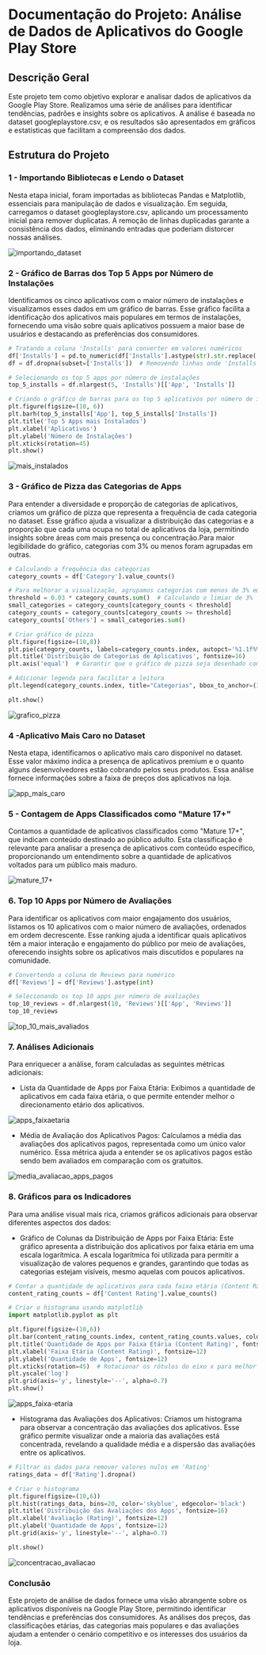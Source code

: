 # Documentação do Projeto: Análise de Dados de Aplicativos do Google Play Store

## Descrição Geral

Este projeto tem como objetivo explorar e analisar dados de aplicativos da Google Play Store. Realizamos uma série de análises para identificar tendências, padrões e insights sobre os aplicativos. A análise é baseada no dataset googleplaystore.csv, e os resultados são apresentados em gráficos e estatísticas que facilitam a compreensão dos dados.

## Estrutura do Projeto

### 1 - Importando Bibliotecas e Lendo o Dataset

 Nesta etapa inicial, foram importadas as bibliotecas Pandas e Matplotlib, essenciais para manipulação de dados e visualização. Em seguida, carregamos o dataset googleplaystore.csv, aplicando um processamento inicial para remover duplicatas. A remoção de linhas duplicadas garante a consistência dos dados, eliminando entradas que poderiam distorcer nossas análises.

 ![importando_dataset](../Evidencias/importando_dataset.png)

### 2 - Gráfico de Barras dos Top 5 Apps por Número de Instalações

 Identificamos os cinco aplicativos com o maior número de instalações e visualizamos esses dados em um gráfico de barras. Esse gráfico facilita a identificação dos aplicativos mais populares em termos de instalações, fornecendo uma visão sobre quais aplicativos possuem a maior base de usuários e destacando as preferências dos consumidores.

 ```python
 # Tratando a coluna 'Installs' para converter em valores numéricos
df['Installs'] = pd.to_numeric(df['Installs'].astype(str).str.replace(',', '').str.replace('+', ''), errors='coerce')
df = df.dropna(subset=['Installs'])  # Removendo linhas onde 'Installs' é NaN

# Selecionando os top 5 apps por número de instalações
top_5_installs = df.nlargest(5, 'Installs')[['App', 'Installs']]

# Criando o gráfico de barras para os top 5 aplicativos por número de instalações
plt.figure(figsize=(10, 6))
plt.barh(top_5_installs['App'], top_5_installs['Installs'])
plt.title('Top 5 Apps mais Instalados')
plt.xlabel('Aplicativos')
plt.ylabel('Número de Instalações')
plt.xticks(rotation=45)
plt.show()
```
 ![mais_instalados](../Evidencias/top_5_mais_instalados.png)

### 3 - Gráfico de Pizza das Categorias de Apps

 Para entender a diversidade e proporção de categorias de aplicativos, criamos um gráfico de pizza que representa a frequência de cada categoria no dataset. Esse gráfico ajuda a visualizar a distribuição das categorias e a proporção que cada uma ocupa no total de aplicativos da loja, permitindo insights sobre áreas com mais presença ou concentração.Para maior legibilidade do gráfico, categorias com 3% ou menos foram agrupadas em outras.

```python
# Calculando a frequência das categorias
category_counts = df['Category'].value_counts()

# Para melhorar a visualização, agrupamos categorias com menos de 3% em "Outros"
threshold = 0.03 * category_counts.sum()  # Calculando o limiar de 3%
small_categories = category_counts[category_counts < threshold]
category_counts = category_counts[category_counts >= threshold]
category_counts['Others'] = small_categories.sum()

# Criar gráfico de pizza
plt.figure(figsize=(10,8))
plt.pie(category_counts, labels=category_counts.index, autopct='%1.1f%%', startangle=90, colors=plt.cm.Paired.colors, explode=[0.1 if x == 'Others' else 0 for x in category_counts.index])
plt.title('Distribuição de Categorias de Aplicativos', fontsize=16)
plt.axis('equal')  # Garantir que o gráfico de pizza seja desenhado como um círculo.

# Adicionar legenda para facilitar a leitura
plt.legend(category_counts.index, title="Categorias", bbox_to_anchor=(1.05, 1), loc = 'center')

plt.show()
```
![grafico_pizza](../Evidencias/grafico_pizza.png)

### 4 -Aplicativo Mais Caro no Dataset

 Nesta etapa, identificamos o aplicativo mais caro disponível no dataset. Esse valor máximo indica a presença de aplicativos premium e o quanto alguns desenvolvedores estão cobrando pelos seus produtos. Essa análise fornece informações sobre a faixa de preços dos aplicativos na loja.

 ![app_mais_caro](../Evidencias/app_mais_caro.png)

### 5 - Contagem de Apps Classificados como "Mature 17+"

Contamos a quantidade de aplicativos classificados como "Mature 17+", que indicam conteúdo destinado ao público adulto. Esta classificação é relevante para analisar a presença de aplicativos com conteúdo específico, proporcionando um entendimento sobre a quantidade de aplicativos voltados para um público mais maduro.

![mature_17+](../Evidencias/contage_app_mature17.png)

### 6. Top 10 Apps por Número de Avaliações

Para identificar os aplicativos com maior engajamento dos usuários, listamos os 10 aplicativos com o maior número de avaliações, ordenados em ordem decrescente. Esse ranking ajuda a identificar quais aplicativos têm a maior interação e engajamento do público por meio de avaliações, oferecendo insights sobre os aplicativos mais discutidos e populares na comunidade.

```python
# Convertendo a coluna de Reviews para numérico
df['Reviews'] = df['Reviews'].astype(int)

# Selecionando os top 10 apps por número de avaliações
top_10_reviews = df.nlargest(10, 'Reviews')[['App', 'Reviews']]
top_10_reviews
```

![top_10_mais_avaliados](../Evidencias/top_10_melhor_avaliados.png)

### 7. Análises Adicionais

Para enriquecer a análise, foram calculadas as seguintes métricas adicionais:

 - Lista da Quantidade de Apps por Faixa Etária: Exibimos a quantidade de aplicativos em cada faixa etária, o que permite entender melhor o direcionamento etário dos aplicativos.

 ![apps_faixaetaria](../Evidencias/apps_por_faixaetaria.png)

 - Média de Avaliação dos Aplicativos Pagos: Calculamos a média das avaliações dos aplicativos pagos, representada como um único valor numérico. Essa métrica ajuda a entender se os aplicativos pagos estão sendo bem avaliados em comparação com os gratuitos.

 ![media_avaliacao_apps_pagos](../Evidencias/media_apps_pagos.png)

### 8. Gráficos para os Indicadores

Para uma análise visual mais rica, criamos gráficos adicionais para observar diferentes aspectos dos dados:

- Gráfico de Colunas da Distribuição de Apps por Faixa Etária: Este gráfico apresenta a distribuição dos aplicativos por faixa etária em uma escala logarítmica. A escala logarítmica foi utilizada para permitir a visualização de valores pequenos e grandes, garantindo que todas as categorias estejam visíveis, mesmo aquelas com poucos aplicativos.

```python
# Contar a quantidade de aplicativos para cada faixa etária (Content Rating)
content_rating_counts = df['Content Rating'].value_counts()

# Criar o histograma usando matplotlib
import matplotlib.pyplot as plt

plt.figure(figsize=(10,6))
plt.bar(content_rating_counts.index, content_rating_counts.values, color='skyblue')
plt.title('Quantidade de Apps por Faixa Etária (Content Rating)', fontsize=16)
plt.xlabel('Faixa Etária (Content Rating)', fontsize=12)
plt.ylabel('Quantidade de Apps', fontsize=12)
plt.xticks(rotation=45)  # Rotacionar os rótulos do eixo x para melhor visualização
plt.yscale('log')
plt.grid(axis='y', linestyle='--', alpha=0.7)
plt.show()

```

![apps_faixa-etaria](../Evidencias/qtd_apps_faixaetaria.png)

 - Histograma das Avaliações dos Aplicativos: Criamos um histograma para observar a concentração das avaliações dos aplicativos. Esse gráfico permite visualizar onde a maioria das avaliações está concentrada, revelando a qualidade média e a dispersão das avaliações entre os aplicativos.

 ```python
 # Filtrar os dados para remover valores nulos em 'Rating'
ratings_data = df['Rating'].dropna()

# Criar o histograma
plt.figure(figsize=(10,6))
plt.hist(ratings_data, bins=20, color='skyblue', edgecolor='black')
plt.title('Distribuição das Avaliações dos Apps', fontsize=16)
plt.xlabel('Avaliação (Rating)', fontsize=12)
plt.ylabel('Quantidade de Apps', fontsize=12)
plt.grid(axis='y', linestyle='--', alpha=0.7)

plt.show() 
 ```
 ![concentracao_avaliacao](../Evidencias/concentracao_avaliacoes.png)

 ### Conclusão
 
Este projeto de análise de dados fornece uma visão abrangente sobre os aplicativos disponíveis na Google Play Store, permitindo identificar tendências e preferências dos consumidores. As análises dos preços, das classificações etárias, das categorias mais populares e das avaliações ajudam a entender o cenário competitivo e os interesses dos usuários da loja.

